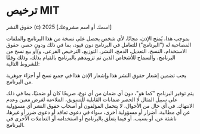 # ترخيص MIT

حقوق النشر (c) 2025 [اسمك أو اسم مشروعك]

بموجب هذا، يُمنح الإذن، مجانًا، لأي شخص يحصل على نسخة من هذا البرنامج والملفات المصاحبة له ("البرنامج") للتعامل في البرنامج دون قيود، بما في ذلك ودون حصر، حقوق الاستخدام، النسخ، التعديل، الدمج، النشر، التوزيع، الترخيص الفرعي، و/أو بيع نسخ من البرنامج، والسماح للأشخاص الذين تم تزويدهم بالبرنامج بالقيام بذلك، وذلك وفقًا للشروط التالية:

يجب تضمين إشعار حقوق النشر هذا وإشعار الإذن هذا في جميع نسخ أو أجزاء جوهرية من البرنامج.

يتم توفير البرنامج "كما هو"، دون أي ضمان من أي نوع، صريحًا كان أو ضمنيًا، بما في ذلك على سبيل المثال لا الحصر ضمانات القابلية للتسويق، الملاءمة لغرض معين وعدم الانتهاك. في أي حال من الأحوال، لا يتحمل المؤلفون أو أصحاب حقوق النشر أي مسؤولية عن أي مطالبة، أضرار أو مسؤولية أخرى، سواء في دعوى تعاقد أو دعوى ضرر أو غيرها، ناشئة عن، أو بسبب، أو فيما يتعلق بالبرنامج أو استخدامه أو التعاملات الأخرى في البرنامج.
